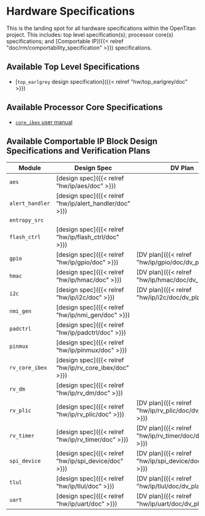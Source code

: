 # Hardware Specifications

This is the landing spot for all hardware specifications within the OpenTitan project.
This includes: top level specification(s); processor core(s) specifications; and [Comportable IP]({{< relref "doc/rm/comportability_specification" >}}) specifications.

## Available Top Level Specifications

* [`top_earlgrey` design specification]({{< relref "hw/top_earlgrey/doc" >}})

## Available Processor Core Specifications

* [`core_ibex` user manual](https://ibex-core.readthedocs.io/en/latest)

## Available Comportable IP Block Design Specifications and Verification Plans

| Module | Design Spec | DV Plan |
|--------|-------------|---------|
| `aes`           | [design spec]({{< relref "hw/ip/aes/doc" >}})           | |
| `alert_handler` | [design spec]({{< relref "hw/ip/alert_handler/doc" >}}) | |
| `entropy_src`   |                                                         | |
| `flash_ctrl`    | [design spec]({{< relref "hw/ip/flash_ctrl/doc" >}})    | |
| `gpio`          | [design spec]({{< relref "hw/ip/gpio/doc" >}})          | [DV plan]({{< relref "hw/ip/gpio/doc/dv_plan" >}}) |
| `hmac`          | [design spec]({{< relref "hw/ip/hmac/doc" >}})          | [DV plan]({{< relref "hw/ip/hmac/doc/dv_plan" >}}) |
| `i2c`           | [design spec]({{< relref "hw/ip/i2c/doc" >}})           | [DV plan]({{< relref "hw/ip/i2c/doc/dv_plan" >}})  |
| `nmi_gen`       | [design spec]({{< relref "hw/ip/nmi_gen/doc" >}})       | |
| `padctrl`       | [design spec]({{< relref "hw/ip/padctrl/doc" >}})       | |
| `pinmux`        | [design spec]({{< relref "hw/ip/pinmux/doc" >}})        | |
| `rv_core_ibex`  | [design spec]({{< relref "hw/ip/rv_core_ibex/doc" >}})  | |
| `rv_dm`         | [design spec]({{< relref "hw/ip/rv_dm/doc" >}})         | |
| `rv_plic`       | [design spec]({{< relref "hw/ip/rv_plic/doc" >}})       | [DV plan]({{< relref "hw/ip/rv_plic/doc/dv_plan" >}}) |
| `rv_timer`      | [design spec]({{< relref "hw/ip/rv_timer/doc" >}})      | [DV plan]({{< relref "hw/ip/rv_timer/doc/dv_plan" >}}) |
| `spi_device`    | [design spec]({{< relref "hw/ip/spi_device/doc" >}})    | [DV plan]({{< relref "hw/ip/spi_device/doc/dv_plan" >}}) |
| `tlul`          | [design spec]({{< relref "hw/ip/tlul/doc" >}})          | [DV plan]({{< relref "hw/ip/tlul/doc/dv_plan" >}})
| `uart`          | [design spec]({{< relref "hw/ip/uart/doc" >}})          | [DV plan]({{< relref "hw/ip/uart/doc/dv_plan" >}}) |
